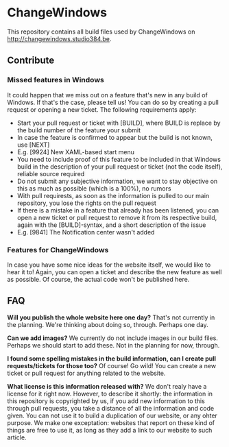 # ChangeWindows

This repository contains all build files used by ChangeWindows on http://changewindows.studio384.be.

## Contribute

### Missed features in Windows
It could happen that we miss out on a feature that's new in any build of Windows. If that's the case, please tell us! You can do so by creating a pull request or opening a new ticket. The following requirements apply:

- Start your pull request or ticket with [BUILD], where BUILD is replace by the build number of the feature your submit
 - In case the feature is confirmed to appear but the build is not known, use [NEXT]
 - E.g. [9924] New XAML-based start menu
- You need to include proof of this feature to be included in that Windows build in the description of your pull request or ticket (not the code itself), reliable source required
- Do not submit any subjective information, we want to stay objective on this as much as possible (which is a 100%), no rumors
- With pull requirests, as soon as the information is pulled to our main repository, you lose the rights on the pull request
- If there is a mistake in a feature that already has been listened, you can open a new ticket or pull request to remove it from its respective build, again with the [BUILD]-syntax, and a short description of the issue
 - E.g. [9841] The Notification center wasn't added

### Features for ChangeWindows
In case you have some nice ideas for the website itself, we would like to hear it to! Again, you can open a ticket and describe the new feature as well as possible. Of course, the actual code won't be published here.

## FAQ

**Will you publish the whole website here one day?**
That's not currently in the planning. We're thinking about doing so, through. Perhaps one day.

**Can we add images?**
We currently do not include images in our build files. Perhaps we should start to add these. Not in the planning for now, through.

**I found some spelling mistakes in the build information, can I create pull requests/tickets for those too?**
Of course! Go wild! You can create a new ticket or pull request for anything related to the website.

**What license is this information released with?**
We don't realy have a license for it right now. However, to describe it shortly: the information in this repository is copyrighted by us, if you add new information to this through pull requests, you take a distance of all the information and code given. You can not use it to build a duplication of our website, or any ohter purpose. We make one exceptation: websites that report on these kind of things are free to use it, as long as they add a link to our website to such article.